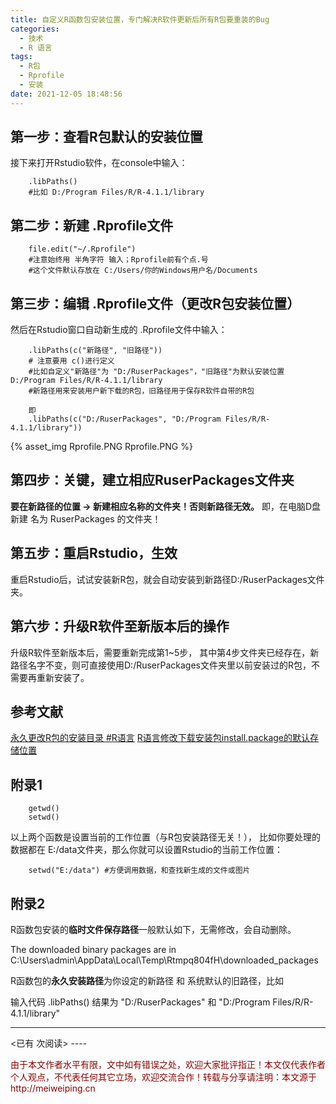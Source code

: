 ```yaml
---
title: 自定义R函数包安装位置，专门解决R软件更新后所有R包要重装的Bug
categories:
  - 技术
  - R 语言
tags:
  - R包
  - Rprofile
  - 安装
date: 2021-12-05 18:48:56
---
```


## 第一步：查看R包默认的安装位置

接下来打开Rstudio软件，在console中输入：

		.libPaths() 
		#比如 D:/Program Files/R/R-4.1.1/library

## 第二步：新建 .Rprofile文件

		file.edit("~/.Rprofile")  
		#注意始终用 半角字符 输入；Rprofile前有个点.号
		#这个文件默认存放在 C:/Users/你的Windows用户名/Documents
		
## 第三步：编辑 .Rprofile文件（更改R包安装位置）

然后在Rstudio窗口自动新生成的 .Rprofile文件中输入：

		.libPaths(c("新路径", "旧路径"))
		# 注意要用 c()进行定义
		#比如自定义"新路径"为 "D:/RuserPackages"，"旧路径"为默认安装位置D:/Program Files/R/R-4.1.1/library
		#新路径用来安装用户新下载的R包，旧路径用于保存R软件自带的R包
		
		即
		.libPaths(c("D:/RuserPackages", "D:/Program Files/R/R-4.1.1/library"))

{% asset_img Rprofile.PNG Rprofile.PNG %} 


## 第四步：关键，建立相应RuserPackages文件夹

**要在新路径的位置 → 新建相应名称的文件夹！否则新路径无效。**
即，在电脑D盘新建 名为 RuserPackages 的文件夹！

## 第五步：重启Rstudio，生效

重启Rstudio后，试试安装新R包，就会自动安装到新路径D:/RuserPackages文件夹。

## 第六步：升级R软件至新版本后的操作

升级R软件至新版本后，需要重新完成第1~5步，
其中第4步文件夹已经存在，新路径名字不变，则可直接使用D:/RuserPackages文件夹里以前安装过的R包，不需要再重新安装了。


## 参考文献

 [永久更改R包的安装目录 #R语言](https://blog.csdn.net/sinat_21011081/article/details/115435298?spm=1001.2101.3001.6661.1&utm_medium=distribute.pc_relevant_t0.none-task-blog-2%7Edefault%7ECTRLIST%7Edefault-1.no_search_link&depth_1-utm_source=distribute.pc_relevant_t0.none-task-blog-2%7Edefault%7ECTRLIST%7Edefault-1.no_search_link)
 [R语言修改下载安装包install.package的默认存储位置](https://blog.csdn.net/sinat_35187039/article/details/80239668?utm_medium=distribute.pc_relevant.none-task-blog-2~default~baidujs_baidulandingword~default-0.fixedcolumn&spm=1001.2101.3001.4242.1)

## 附录1

		getwd()
		setwd()

以上两个函数是设置当前的工作位置（与R包安装路径无关！），
比如你要处理的数据都在 E:/data文件夹，那么你就可以设置Rstudio的当前工作位置：
 
		setwd("E:/data") #方便调用数据，和查找新生成的文件或图片

## 附录2

R函数包安装的**临时文件保存路径**一般默认如下，无需修改，会自动删除。

The downloaded binary packages are in
	C:\Users\admin\AppData\Local\Temp\Rtmpq804fH\downloaded_packages

R函数包的**永久安装路径**为你设定的新路径 和 系统默认的旧路径，比如

输入代码 .libPaths() 
结果为 "D:/RuserPackages"  和  "D:/Program Files/R/R-4.1.1/library"	
		
----
<span id="busuanzi_container_page_pv">
<已有 <span id="busuanzi_value_page_pv"></span> 次阅读>
</span>
----

<p style="color:darkred"> 由于本文作者水平有限，文中如有错误之处，欢迎大家批评指正！本文仅代表作者个人观点，不代表任何其它立场，欢迎交流合作！转载与分享请注明：本文源于 http://meiweiping.cn </p>

